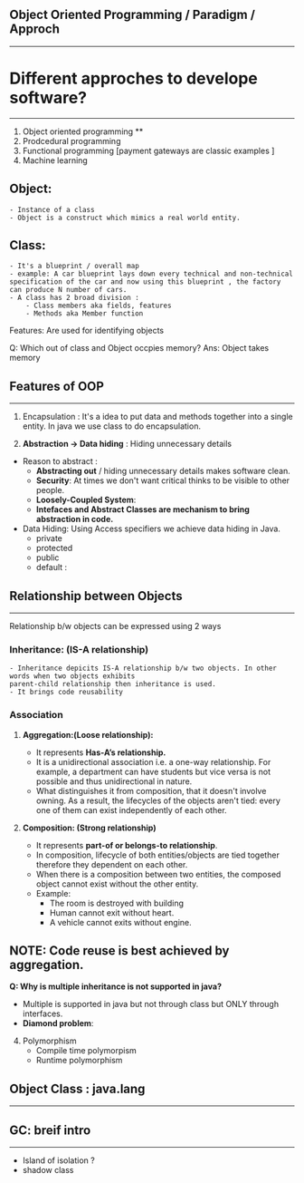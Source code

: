 ## Object Oriented Programming / Paradigm / Approch 
-----------------------------------------------------------

# Different approches to develope software?
-----------------------------------------------------------
1. Object oriented programming **
2. Prodcedural programming 
3. Functional programming [payment gateways are classic examples ]
4. Machine learning 


## Object: 
    - Instance of a class 
    - Object is a construct which mimics a real world entity.
## Class:
    - It's a blueprint / overall map 
    - example: A car blueprint lays down every technical and non-technical specification of the car and now using this blueprint , the factory can produce N number of cars.
    - A class has 2 broad division :
        - Class members aka fields, features
        - Methods aka Member function

Features: Are used for identifying objects 

Q: Which out of class and Object occpies memory?
Ans: Object takes memory 

## Features of OOP
-----------------------------------------------
1. Encapsulation : It's a idea to put data and methods together into a single entity. In java we use class to do encapsulation.

2. **Abstraction -> Data hiding** : Hiding unnecessary details 
- Reason to abstract :
    - **Abstracting out** / hiding unnecessary details makes software clean.
    - **Security**: At times we don't want critical thinks to be visible to other people.
    - **Loosely-Coupled System**: 
    - **Intefaces and Abstract Classes are mechanism to bring abstraction in code.**
- Data Hiding: Using Access specifiers we achieve data hiding in Java.
    - private 
    - protected
    - public 
    - default : 

## Relationship between Objects
-----------------------------------------------------------------------------------------------
Relationship b/w objects can be expressed using 2 ways
### Inheritance: (IS-A relationship)
    - Inheritance depicits IS-A relationship b/w two objects. In other words when two objects exhibits 
    parent-child relationship then inheritance is used. 
    - It brings code reusability 

### Association
1. **Aggregation:(Loose relationship):**
    - It represents **Has-A’s relationship.**
    - It is a unidirectional association i.e. a one-way relationship. For example, a department can have students but vice versa is not possible and thus unidirectional in nature.
   -  What distinguishes it from composition, that it doesn't involve owning. As a result, the lifecycles of the objects aren't tied: every one of them can exist independently of each other.

2. **Composition: (Strong relationship)**
    - It represents **part-of or belongs-to relationship**.
    - In composition, lifecycle of both entities/objects are tied together therefore they dependent on each other.
    - When there is a composition between two entities, the composed object cannot exist without the other entity.
    - Example: 
        -  The room is destroyed with building 
        -  Human cannot exit without heart.
        -  A vehicle cannot exits without engine.


NOTE: Code reuse is best achieved by aggregation.  
--------------------------------------------------------------------------------------------------

**Q: Why is multiple inheritance is not supported in java?**
- Multiple is supported in java but not through class but ONLY through interfaces.
- **Diamond problem**: 

4. Polymorphism 
    - Compile time polymorpism 
    - Runtime polymorphism 

## Object Class : java.lang
----------------------------------------------------------------------




## GC: breif intro 
---------------------------------------------------------------------

- Island of isolation ?
- shadow class